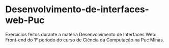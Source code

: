 # Desenvolvimento-de-interfaces-web-Puc
Exercícios feitos durante a matéria Desenvolvimento de Interfaces Web: Front-end do 1° período do curso de Ciência da Computação na Puc Minas.
